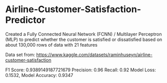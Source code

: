 # Airline-Customer-Satisfaction-Predictor
Created a Fully Connected Neural Network (FCNN) / Multilayer Perceptron (MLP) to predict whether the customer is satisfied or dissatisfied based on about 130,000 rows of data with 21 features

Data set from: https://www.kaggle.com/datasets/raminhuseyn/airline-customer-satisfaction

F1 Score: 0.9389149187721679
Precision: 0.96
Recall: 0.92
Model Loss: 0.1532, Model Accuracy: 0.9347

